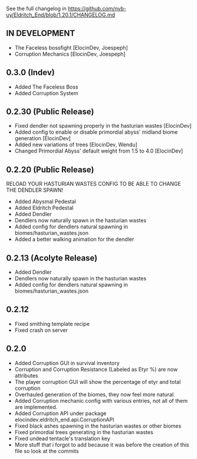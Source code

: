 See the full changelog in https://github.com/nvb-uy/Eldritch_End/blob/1.20.1/CHANGELOG.md

## IN DEVELOPMENT
- The Faceless bossfight [ElocinDev, Joespeph]
- Corruption Mechanics [ElocinDev, Joespeph]

## 0.3.0 (Indev)
- Added The Faceless Boss
- Added Corruption System

## 0.2.30 (Public Release)
- Fixed dendler not spawning properly in the hasturian wastes [ElocinDev]
- Added config to enable or disable primordial abyss' midland biome generation [ElocinDev]
- Added new variations of trees [ElocinDev, Wendu]
- Changed Primordial Abyss' default weight from 1.5 to 4.0 [ElocinDev]

## 0.2.20 (Public Release)
RELOAD YOUR HASTURIAN WASTES CONFIG TO BE ABLE TO CHANGE THE DENDLER SPAWN!

- Added Abysmal Pedestal
- Added Eldritch Pedestal
- Added Dendler
- Dendlers now naturally spawn in the hasturian wastes
- Added config for dendlers natural spawning in biomes/hasturian_wastes.json
- Added a better walking animation for the dendler

## 0.2.13 (Acolyte Release)
- Added Dendler
- Dendlers now naturally spawn in the hasturian wastes
- Added config for dendlers natural spawning in biomes/hasturian_wastes.json

## 0.2.12
- Fixed smithing template recipe
- Fixed crash on server

## 0.2.0

- Added Corruption GUI in survival inventory
- Corruption and Corruption Resistance (Labeled as Etyr %) are now attributes
- The player corruption GUI will show the percentage of etyr and total corruption
- Overhauled generation of the biomes, they now feel more natural.
- Added Corruption mechanic config with various entries, not all of them are implemented.
- Added Corruption API under package elocindev.eldritch_end.api.CorruptionAPI
- Fixed black ashes spawning in the hasturian wastes or other biomes
- Fixed primordial trees generating in the hasturian wastes
- Fixed undead tentacle's translation key
- More stuff that i forgot to add because it was before the creation of this file so look at the commits